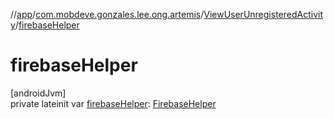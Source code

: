 //[app](../../../index.md)/[com.mobdeve.gonzales.lee.ong.artemis](../index.md)/[ViewUserUnregisteredActivity](index.md)/[firebaseHelper](firebase-helper.md)

# firebaseHelper

[androidJvm]\
private lateinit var [firebaseHelper](firebase-helper.md): [FirebaseHelper](../-firebase-helper/index.md)
